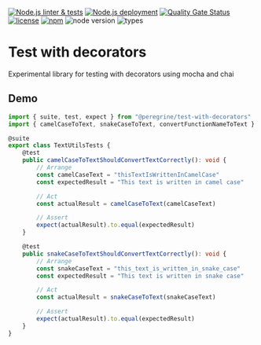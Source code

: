 [![Node.js linter & tests](https://github.com/Marc-JB/TestWithDecorators/workflows/Node.js%20linter%20&%20tests/badge.svg)](https://github.com/Marc-JB/TestWithDecorators/actions)
[![Node.js deployment](https://github.com/Marc-JB/TestWithDecorators/workflows/Node.js%20deployment/badge.svg)](https://github.com/Marc-JB/TestWithDecorators/actions)
[![Quality Gate Status](https://sonarcloud.io/api/project_badges/measure?project=Marc-JB_TestWithDecorators&metric=alert_status)](https://sonarcloud.io/dashboard?id=Marc-JB_TestWithDecorators)
[![license](https://badgen.net/github/license/Marc-JB/TestWithDecorators?color=cyan)](https://github.com/Marc-JB/TestWithDecorators/blob/main/LICENSE)
[![npm](https://badgen.net/badge/icon/npm?icon=npm&color=cyan&label)](https://www.npmjs.com/package/@peregrine/test-with-decorators)
![node version](https://badgen.net/npm/node/@peregrine/test-with-decorators)
![types](https://badgen.net/npm/types/@peregrine/test-with-decorators?icon=typescript)
# Test with decorators
Experimental library for testing with decorators using mocha and chai

## Demo
```TypeScript
import { suite, test, expect } from "@peregrine/test-with-decorators"
import { camelCaseToText, snakeCaseToText, convertFunctionNameToText } from "../main/textUtils"

@suite
export class TextUtilsTests {
    @test
    public camelCaseToTextShouldConvertTextCorrectly(): void {
        // Arrange
        const camelCaseText = "thisTextIsWrittenInCamelCase"
        const expectedResult = "This text is written in camel case"

        // Act
        const actualResult = camelCaseToText(camelCaseText)

        // Assert
        expect(actualResult).to.equal(expectedResult)
    }

    @test
    public snakeCaseToTextShouldConvertTextCorrectly(): void {
        // Arrange
        const snakeCaseText = "this_text_is_written_in_snake_case"
        const expectedResult = "This text is written in snake case"

        // Act
        const actualResult = snakeCaseToText(snakeCaseText)

        // Assert
        expect(actualResult).to.equal(expectedResult)
    }
}
```
